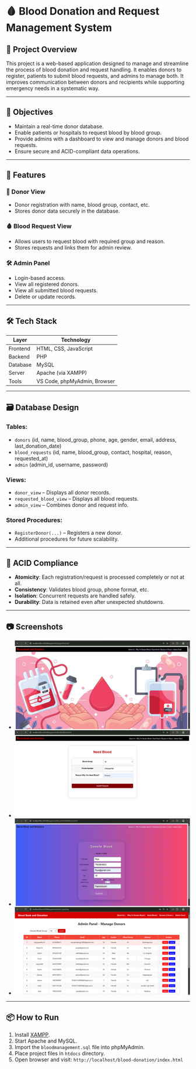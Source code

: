 # 🩸 Blood Donation and Request Management System

## 📌 Project Overview

This project is a web-based application designed to manage and streamline the process of blood donation and request handling. It enables donors to register, patients to submit blood requests, and admins to manage both. It improves communication between donors and recipients while supporting emergency needs in a systematic way.

---

## 🎯 Objectives

- Maintain a real-time donor database.
- Enable patients or hospitals to request blood by blood group.
- Provide admins with a dashboard to view and manage donors and blood requests.
- Ensure secure and ACID-compliant data operations.

---

## 🚀 Features

### 👤 Donor View
- Donor registration with name, blood group, contact, etc.
- Stores donor data securely in the database.

### 🩸 Blood Request View
- Allows users to request blood with required group and reason.
- Stores requests and links them for admin review.

### 🛠️ Admin Panel
- Login-based access.
- View all registered donors.
- View all submitted blood requests.
- Delete or update records.

---

## 🛠️ Tech Stack

| Layer       | Technology         |
|-------------|--------------------|
| Frontend    | HTML, CSS, JavaScript |
| Backend     | PHP                |
| Database    | MySQL              |
| Server      | Apache (via XAMPP) |
| Tools       | VS Code, phpMyAdmin, Browser |

---

## 🗃️ Database Design

### Tables:
- `donors` (id, name, blood_group, phone, age, gender, email, address, last_donation_date)
- `blood_requests` (id, name, blood_group, contact, hospital, reason, requested_at)
- `admin` (admin_id, username, password)

### Views:
- `donor_view` – Displays all donor records.
- `requested_blood_view` – Displays all blood requests.
- `admin_view` – Combines donor and request info.

### Stored Procedures:
- `RegisterDonor(...)` – Registers a new donor.
- Additional procedures for future scalability.

---

## 🧪 ACID Compliance

- **Atomicity**: Each registration/request is processed completely or not at all.
- **Consistency**: Validates blood group, phone format, etc.
- **Isolation**: Concurrent requests are handled safely.
- **Durability**: Data is retained even after unexpected shutdowns.

---

## 📷 Screenshots 
- ![Admin Dashboard](Main.png)
- ![Blood request page](Request.png)
- ![Donor registration form](Donor.png)
- ![Admin dashboard](Admin.png)

---

## 📦 How to Run

1. Install [XAMPP](https://www.apachefriends.org/index.html).
2. Start Apache and MySQL.
3. Import the `bloodmanagement.sql` file into phpMyAdmin.
4. Place project files in `htdocs` directory.
5. Open browser and visit: `http://localhost/blood-donation/index.html`
   
